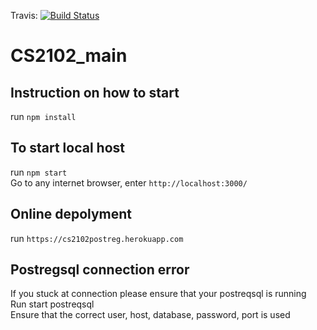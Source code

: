 Travis: [![Build Status](https://travis-ci.com/IcedCoffeeBoy/CS2102_main.svg?token=R58Qz9FF5hsKVa8iMxVV&branch=master)](https://travis-ci.com/IcedCoffeeBoy/CS2102_main)

# CS2102_main 

## Instruction on how to start
run `npm install`

## To start local host 
run `npm start` <br>
Go to any internet browser, enter `http://localhost:3000/`

## Online depolyment 
run `https://cs2102postreg.herokuapp.com`

## Postregsql connection error
If you stuck at connection please ensure that your postreqsql is running  <br>
Run start postreqsql <br>
Ensure that the correct user, host, database, password, port is used <br>